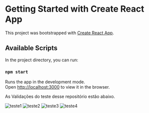 # Getting Started with Create React App

This project was bootstrapped with [Create React App](https://github.com/facebook/create-react-app).

## Available Scripts

In the project directory, you can run:

### `npm start`

Runs the app in the development mode.\
Open [http://localhost:3000](http://localhost:3000) to view it in the browser.

As Validações do teste desse repositório estão abaixo.

![teste1](https://github.com/italoengdev/teste-frontend-football/assets/92400207/c87a500e-481f-4bb2-a6a2-ea0db8a7c20c)
![teste2](https://github.com/italoengdev/teste-frontend-football/assets/92400207/a1e7488f-3e2c-458b-a14d-a247e59bba4d)
![teste3](https://github.com/italoengdev/teste-frontend-football/assets/92400207/ab69f3d8-6970-46b3-810a-eb0a3cf9087e)
![teste4](https://github.com/italoengdev/teste-frontend-football/assets/92400207/32fa3b6c-2f84-4b57-af7c-82100cfb5812)


